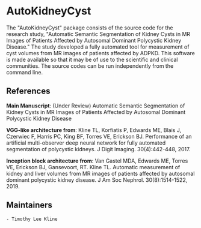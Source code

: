 AutoKidneyCyst
==========================

The "AutoKidneyCyst" package consists of the source code for the research study, "Automatic Semantic Segmentation of Kidney Cysts in MR Images of Patients Affected by Autosomal Dominant Polycystic Kidney Disease." The study developed a fully automated tool for measurement of cyst volumes from MR images of patients affected by ADPKD. This software is made available so that it may be of use to the scientific and clinical communities. The source codes can be run independently from the command line.

References
-----------

__Main Manuscript__: 
(Under Review) Automatic Semantic Segmentation of Kidney Cysts in MR Images of Patients Affected by Autosomal Dominant Polycystic Kidney Disease

__VGG-like architecture from__:
Kline TL, Korfiatis P, Edwards ME, Blais J, Czerwiec F, Harris PC, King BF, Torres VE, Erickson BJ. Performance of an artificial multi-observer deep neural network for fully automated segmentation of polycystic kidneys. J Digit Imaging. 30(4):442-448, 2017.

__Inception block architecture from__:
Van Gastel MDA, Edwards ME, Torres VE, Erickson BJ, Gansevoort, RT. Kline TL. Automatic measurement of kidney and liver volumes from MR images of patients affected by autosomal dominant polycystic kidney disease. J Am Soc Nephrol. 30(8):1514-1522, 2019. 


Maintainers
-----------

    - Timothy Lee Kline

